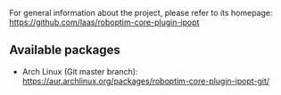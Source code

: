 For general information about the project, please refer to its
homepage: https://github.com/laas/roboptim-core-plugin-ipopt


Available packages
------------------

 * Arch Linux (Git master branch):
   https://aur.archlinux.org/packages/roboptim-core-plugin-ipopt-git/
